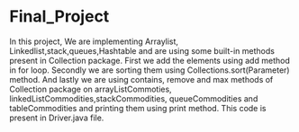 # Final_Project
In this project, We are implementing Arraylist, Linkedlist,stack,queues,Hashtable and are using some built-in methods present in Collection package. 
First we add the elements using add method in for loop.
Secondly we are sorting them using Collections.sort(Parameter) method.
And lastly we are using contains, remove and max methods of Collection package on arrayListCommoties, linkedListCommodities,stackCommodities, queueCommodities and tableCommodities and printing them using print method. This code is present in Driver.java file.

